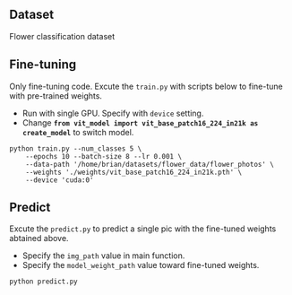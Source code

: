 ## Dataset
Flower classification dataset

## Fine-tuning
Only fine-tuning code. Excute the ```train.py``` with scripts below to fine-tune with pre-trained weights.
* Run with single GPU. Specify with ```device``` setting.
* Change **```from vit_model import vit_base_patch16_224_in21k as create_model```** to switch model.
```
python train.py --num_classes 5 \
    --epochs 10 --batch-size 8 --lr 0.001 \
    --data-path '/home/brian/datasets/flower_data/flower_photos' \
    --weights './weights/vit_base_patch16_224_in21k.pth' \
    --device 'cuda:0'
```
## Predict
Excute the ```predict.py``` to predict a single pic with the fine-tuned weights abtained above.
* Specify the ```img_path``` value in main function.
* Specify the ```model_weight_path``` value toward fine-tuned weights.
```
python predict.py
```
